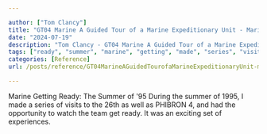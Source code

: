 ```yaml
---

author: ["Tom Clancy"]
title: "GT04 Marine A Guided Tour of a Marine Expeditionary Unit - Marine_split_138.html"
date: "2024-07-19"
description: "Tom Clancy - GT04 Marine A Guided Tour of a Marine Expeditionary Unit"
tags: ["ready", "summer", "marine", "getting", "made", "series", "visit", "well", "phibron", "opportunity", "watch", "team", "get", "exciting", "set", "experience"]
categories: [Reference]
url: /posts/reference/GT04MarineAGuidedTourofaMarineExpeditionaryUnit-marinesplit138html

---
```



Marine
Getting Ready: The Summer of '95
During the summer of 1995, I made a series of visits to the 26th as well as PHIBRON 4, and had the opportunity to watch the team get ready. It was an exciting set of experiences.
